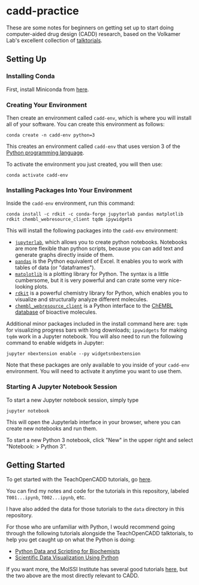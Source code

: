 # cadd-practice

These are some notes for beginners on getting set up to start doing computer-aided drug design (CADD) research, based on the Volkamer Lab's excellent collection of [talktorials](https://projects.volkamerlab.org/teachopencadd/talktorials.html).

## Setting Up

### Installing Conda

First, install Miniconda from [here](https://docs.conda.io/en/latest/miniconda.html).

### Creating Your Environment

Then create an environment called `cadd-env`, which is where you will install all of your software.
You can create this environment as follows:
```
conda create -n cadd-env python=3
```
This creates an environment called `cadd-env` that uses version 3 of the [Python programming language](https://docs.python.org/3/).

To activate the environment you just created, you will then use:
```
conda activate cadd-env
```

### Installing Packages Into Your Environment

Inside the `cadd-env` environment, run this command:
```
conda install -c rdkit -c conda-forge jupyterlab pandas matplotlib rdkit chembl_webresource_client tqdm ipywidgets
```
This will install the following packages into the `cadd-env` environment:

 - [`jupyterlab`](https://jupyter-notebook-beginner-guide.readthedocs.io/en/latest/execute.html), which allows you to create python notebooks. Notebooks are more flexible than python scripts, because you can add text and generate graphs directly inside of them.
 - [`pandas`](https://pandas.pydata.org/docs/) is the Python equivalent of Excel. It enables you to work with tables of data (or "dataframes").
 - [`matplotlib`](https://matplotlib.org/) is a plotting library for Python. The syntax is a little cumbersome, but it is very powerful and can crate some very nice-looking plots.
 - [`rdkit`](https://www.rdkit.org/docs/) is a powerful chemistry library for Python, which enables you to visualize and structurally analyze different molecules.
 - [`chembl_webresource_client`](https://github.com/chembl/chembl_webresource_client) is a Python interface to the [ChEMBL database](https://www.ebi.ac.uk/chembl/) of bioactive molecules.

Additional minor packages included in the install command here are: `tqdm` for visualizing progress bars with long downloads; `ipywidgets` for making `tqdm` work in a Jupyter notebook.
You will also need to run the following command to enable widgets in Jupyter:
```
jupyter nbextension enable --py widgetsnbextension
```


Note that these packages are only available to you inside of your `cadd-env` environment.
You will need to activate it anytime you want to use them.


### Starting A Jupyter Notebook Session

To start a new Jupyter notebook session, simply type
```
jupyter notebook
```
This will open the Jupyterlab interface in your browser, where you can create new notebooks and run them.

To start a new Python 3 notebook, click "New" in the upper right and select "Notebook: > Python 3".

## Getting Started

To get started with the TeachOpenCADD tutorials, go [here](https://projects.volkamerlab.org/teachopencadd/talktorials.html).

You can find my notes and code for the tutorials in this repository, labeled `T001...ipynb`, `T002...ipynb`, etc.

I have also added the data for those tutorials to the `data` directory in this repository.

For those who are unfamiliar with Python, I would recommend going through the following tutorials alongside the TeachOpenCADD talktorials, to help you get caught up on what the Python is doing:

- [Python Data and Scripting for Biochemists](https://education.molssi.org/python-scripting-biochemistry/chapters/setup.html)
- [Scientific Data Visualization Using Python](https://education.molssi.org/python-visualization/chapters/setup.html)

If you want more, the MolSSI Institute has several good tutorials [here](http://education.molssi.org/resources.html), but the two above are the most directly relevant to CADD.
